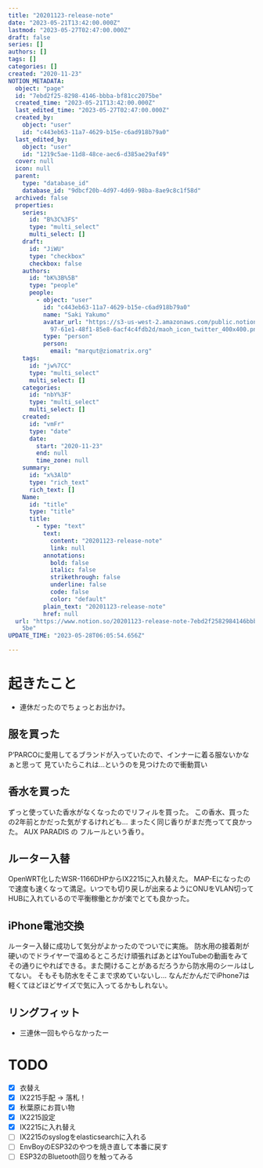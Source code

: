```yaml
---
title: "20201123-release-note"
date: "2023-05-21T13:42:00.000Z"
lastmod: "2023-05-27T02:47:00.000Z"
draft: false
series: []
authors: []
tags: []
categories: []
created: "2020-11-23"
NOTION_METADATA:
  object: "page"
  id: "7ebd2f25-8298-4146-bbba-bf81cc2075be"
  created_time: "2023-05-21T13:42:00.000Z"
  last_edited_time: "2023-05-27T02:47:00.000Z"
  created_by:
    object: "user"
    id: "c443eb63-11a7-4629-b15e-c6ad918b79a0"
  last_edited_by:
    object: "user"
    id: "1219c5ae-11d8-48ce-aec6-d385ae29af49"
  cover: null
  icon: null
  parent:
    type: "database_id"
    database_id: "9dbcf20b-4d97-4d69-98ba-8ae9c8c1f58d"
  archived: false
  properties:
    series:
      id: "B%3C%3FS"
      type: "multi_select"
      multi_select: []
    draft:
      id: "JiWU"
      type: "checkbox"
      checkbox: false
    authors:
      id: "bK%3B%5B"
      type: "people"
      people:
        - object: "user"
          id: "c443eb63-11a7-4629-b15e-c6ad918b79a0"
          name: "Saki Yakumo"
          avatar_url: "https://s3-us-west-2.amazonaws.com/public.notion-static.com/3ad1c4\
            97-61e1-48f1-85e8-6acf4c4fdb2d/maoh_icon_twitter_400x400.png"
          type: "person"
          person:
            email: "marqut@ziomatrix.org"
    tags:
      id: "jw%7CC"
      type: "multi_select"
      multi_select: []
    categories:
      id: "nbY%3F"
      type: "multi_select"
      multi_select: []
    created:
      id: "vmFr"
      type: "date"
      date:
        start: "2020-11-23"
        end: null
        time_zone: null
    summary:
      id: "x%3AlD"
      type: "rich_text"
      rich_text: []
    Name:
      id: "title"
      type: "title"
      title:
        - type: "text"
          text:
            content: "20201123-release-note"
            link: null
          annotations:
            bold: false
            italic: false
            strikethrough: false
            underline: false
            code: false
            color: "default"
          plain_text: "20201123-release-note"
          href: null
  url: "https://www.notion.so/20201123-release-note-7ebd2f2582984146bbbabf81cc207\
    5be"
UPDATE_TIME: "2023-05-28T06:05:54.656Z"

---
```

<link rel="stylesheet" href="https://cdn.jsdelivr.net/npm/katex@0.16.2/dist/katex.min.css" integrity="sha384-bYdxxUwYipFNohQlHt0bjN/LCpueqWz13HufFEV1SUatKs1cm4L6fFgCi1jT643X" crossorigin="anonymous">


# 起きたこと

- 連休だったのでちょっとお出かけ。

## 服を買った


P’PARCOに愛用してるブランドが入っていたので、インナーに着る服ないかなぁと思って 見ていたらこれは…というのを見つけたので衝動買い


## 香水を買った


ずっと使っていた香水がなくなったのでリフィルを買った。 この香水、買ったの2年前とかだった気がするけれども… まったく同じ香りがまだ売ってて良かった。 AUX PARADIS の フルールという香り。


## ルーター入替


OpenWRT化したWSR-1166DHPからIX2215に入れ替えた。 MAP-Eになったので速度も速くなって満足。いつでも切り戻しが出来るようにONUをVLAN切って HUBに入れているので平衡稼働とかが楽でとても良かった。


## iPhone電池交換


ルーター入替に成功して気分がよかったのでついでに実施。 防水用の接着剤が硬いのでドライヤーで温めるところだけ頑張ればあとはYouTubeの動画をみて その通りにやればできる。また開けることがあるだろうから防水用のシールはしてない。 そもそも防水をそこまで求めていないし… なんだかんだでiPhone7は軽くてほどほどサイズで気に入ってるかもしれない。


## リングフィット

- 三連休一回もやらなかったー

# TODO

- [x] 衣替え
- [X] IX2215手配 -> 落札！
- [x] 秋葉原にお買い物
- [x] IX2215設定
- [x] IX2215に入れ替え
- [ ] IX2215のsyslogをelasticsearchに入れる
- [ ] EnvBoyのESP32のやつを焼き直して本番に戻す
- [ ] ESP32のBluetooth回りを触ってみる
